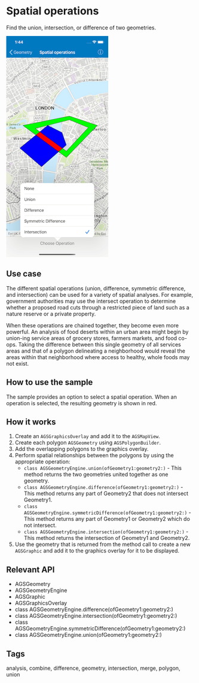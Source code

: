 # Spatial operations

Find the union, intersection, or difference of two geometries.

![Image of spatial operations](spatial-operations.png)

## Use case

The different spatial operations (union, difference, symmetric difference, and intersection) can be used for a variety of spatial analyses. For example, government authorities may use the intersect operation to determine whether a proposed road cuts through a restricted piece of land such as a nature reserve or a private property.

When these operations are chained together, they become even more powerful. An analysis of food deserts within an urban area might begin by union-ing service areas of grocery stores, farmers markets, and food co-ops. Taking the difference between this single geometry of all services areas and that of a polygon delineating a neighborhood would reveal the areas within that neighborhood where access to healthy, whole foods may not exist.

## How to use the sample

The sample provides an option to select a spatial operation. When an operation is selected, the resulting geometry is shown in red.

## How it works

1. Create an `AGSGraphicsOverlay` and add it to the `AGSMapView`.
2. Create each polygon `AGSGeometry` using `AGSPolygonBuilder`.
3. Add the overlapping polygons to the graphics overlay.
4. Perform spatial relationships between the polygons by using the appropriate operation:
    * `class AGSGeometryEngine.union(ofGeometry1:geometry2:)` - This method returns the two geometries united together as one geometry.
    * `class AGSGeometryEngine.difference(ofGeometry1:geometry2:)` - This method returns any part of Geometry2 that does not intersect Geometry1.
    * `class AGSGeometryEngine.symmetricDifference(ofGeometry1:geometry2:)` - This method returns any part of Geometry1 or Geometry2 which do not intersect.
    * `class AGSGeometryEngine.intersection(ofGeometry1:geometry2:)` - This method returns the intersection of Geometry1 and Geometry2.
5. Use the geometry that is returned from the method call to create a new `AGSGraphic` and add it to the graphics overlay for it to be displayed.

## Relevant API

* AGSGeometry
* AGSGeometryEngine
* AGSGraphic
* AGSGraphicsOverlay
* class AGSGeometryEngine.difference(ofGeometry1:geometry2:)
* class AGSGeometryEngine.intersection(ofGeometry1:geometry2:)
* class AGSGeometryEngine.symmetricDifference(ofGeometry1:geometry2:)
* class AGSGeometryEngine.union(ofGeometry1:geometry2:)

## Tags

analysis, combine, difference, geometry, intersection, merge, polygon, union
